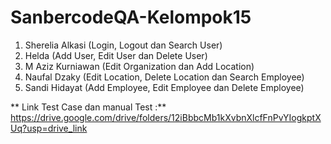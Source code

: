 # SanbercodeQA-Kelompok15

<!-- Kelompok 15 -->

1. Sherelia Alkasi
(Login, Logout dan Search User)
2. Helda
(Add User, Edit User dan Delete User)
3. M Aziz Kurniawan
(Edit Organization dan Add Location)
4. Naufal Dzaky
(Edit Location, Delete Location dan Search Employee)
5. Sandi Hidayat
(Add Employee, Edit Employee dan Delete Employee)



**
Link Test Case dan manual Test :**
https://drive.google.com/drive/folders/12iBbbcMb1kXvbnXlcfFnPvYIogkptXUq?usp=drive_link

